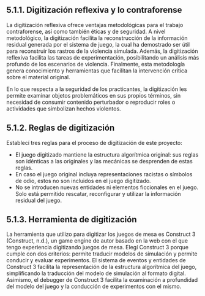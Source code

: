 ## 5.1.1. Digitización reflexiva y lo contraforense
La digitización reflexiva ofrece ventajas metodológicas para el trabajo contraforense, así como también éticas y de seguridad. A nivel metodológico, la digitización facilita la reconstrucción de la información residual generada por el sistema de juego, la cual ha demostrado ser útil para reconstruir los rastros de la violencia simulada. Además, la digitización reflexiva facilita las tareas de experimentación, posibilitando un análisis más profundo de los escenarios de violencia. Finalmente, esta metodología genera conocimiento y herramientas que facilitan la intervención crítica sobre el material original. 

En lo que respecta a la seguridad de los practicantes, la digitización les permite examinar objetos problemáticos en sus propios términos, sin necesidad de consumir contenido perturbador o reproducir roles o actividades que simbolizan hechos violentos.
## 5.1.2. Reglas de digitización
Establecí tres reglas para el proceso de digitización de este proyecto: 

- El juego digitizado mantiene la estructura algorítmica original: sus reglas son idénticas a las originales y las mecánicas se desprenden de estas reglas.
- En caso el juego original incluya representaciones racistas o símbolos de odio, estos no son incluidos en el juego digitizado.
- No se introducen nuevas entidades ni elementos ficcionales en el juego. Solo está permitido rescatar, reconfigurar y utilizar la información residual del juego.
## 5.1.3. Herramienta de digitización
La herramienta que utilizo para digitizar los juegos de mesa es Construct 3 (Construct, n.d.), un game engine de autor basado en la web con el que tengo experiencia digitizando juegos de mesa. Elegí Construct 3 porque cumple con dos criterios: permite traducir modelos de simulación y permite conducir y evaluar experimentos. El sistema de eventos y entidades de Construct 3 facilita la representación de la estructura algorítmica del juego, simplificando la traducción del modelo de simulación al formato digital. Asimismo, el debugger de Construct 3 facilita la examinación a profundidad del modelo del juego y la conducción de experimentos con el mismo.